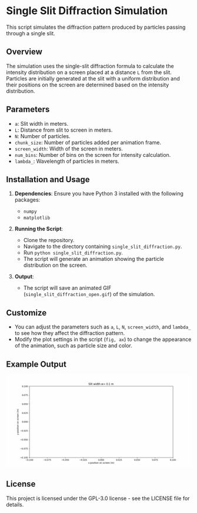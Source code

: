 # Single Slit Diffraction Simulation

This script simulates the diffraction pattern produced by particles passing through a single slit.

## Overview

The simulation uses the single-slit diffraction formula to calculate the intensity distribution on a screen placed at a distance `L` from the slit. Particles are initially generated at the slit with a uniform distribution and their positions on the screen are determined based on the intensity distribution.

## Parameters

- `a`: Slit width in meters.
- `L`: Distance from slit to screen in meters.
- `N`: Number of particles.
- `chunk_size`: Number of particles added per animation frame.
- `screen_width`: Width of the screen in meters.
- `num_bins`: Number of bins on the screen for intensity calculation.
- `lambda_`: Wavelength of particles in meters.

## Installation and Usage

1. **Dependencies**: Ensure you have Python 3 installed with the following packages:
   - `numpy`
   - `matplotlib`

2. **Running the Script**:
   - Clone the repository.
   - Navigate to the directory containing `single_slit_diffraction.py`.
   - Run `python single_slit_diffraction.py`.
   - The script will generate an animation showing the particle distribution on the screen.

3. **Output**:
   - The script will save an animated GIF (`single_slit_diffraction_open.gif`) of the simulation.

## Customize

- You can adjust the parameters such as `a`, `L`, `N`, `screen_width`, and `lambda_` to see how they affect the diffraction pattern.
- Modify the plot settings in the script (`fig, ax`) to change the appearance of the animation, such as particle size and color.

## Example Output

![Simulation Animation](single_slit_diffraction.gif)

## License

This project is licensed under the GPL-3.0 license - see the LICENSE file for details.
